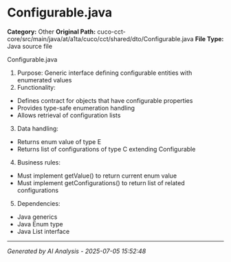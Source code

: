 # Configurable.java

**Category:** Other
**Original Path:** cuco-cct-core/src/main/java/at/a1ta/cuco/cct/shared/dto/Configurable.java
**File Type:** Java source file

Configurable.java
1. Purpose: Generic interface defining configurable entities with enumerated values
2. Functionality:
- Defines contract for objects that have configurable properties
- Provides type-safe enumeration handling
- Allows retrieval of configuration lists

3. Data handling:
- Returns enum value of type E
- Returns list of configurations of type C extending Configurable<E>

4. Business rules:
- Must implement getValue() to return current enum value
- Must implement getConfigurations() to return list of related configurations

5. Dependencies:
- Java generics
- Java Enum type
- Java List interface

---
*Generated by AI Analysis - 2025-07-05 15:52:48*
